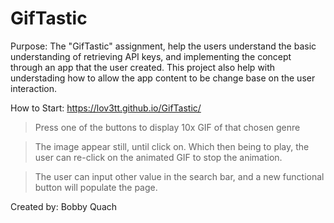 # GifTastic
<!-- What the project does
Why the project is useful
How users can get started with the project
Where users can get help with your project
Who maintains and contributes to the project -->

Purpose: The "GifTastic" assignment, help the users understand the basic understanding of retrieving API keys, and implementing the concept through an app that the user created. This project also help with understading how to allow the app content to be change base on the user interaction.

How to Start:  https://lov3tt.github.io/GifTastic/

>Press one of the buttons to display 10x GIF of that chosen genre

>The image appear still, until click on. Which then being to play, the user can re-click on the animated GIF to stop the animation.

>The user can input other value in the search bar, and a new functional button will populate the page.


Created by: Bobby Quach